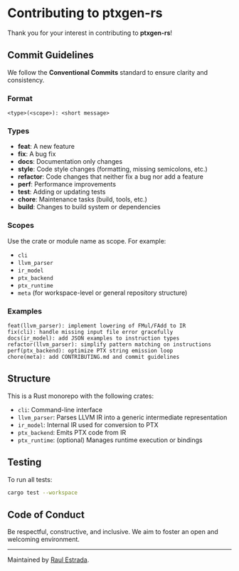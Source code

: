 # Contributing to ptxgen-rs

Thank you for your interest in contributing to **ptxgen-rs**!

## Commit Guidelines

We follow the **Conventional Commits** standard to ensure clarity and consistency.

### Format

```
<type>(<scope>): <short message>
```

### Types

- **feat**: A new feature
- **fix**: A bug fix
- **docs**: Documentation only changes
- **style**: Code style changes (formatting, missing semicolons, etc.)
- **refactor**: Code changes that neither fix a bug nor add a feature
- **perf**: Performance improvements
- **test**: Adding or updating tests
- **chore**: Maintenance tasks (build, tools, etc.)
- **build**: Changes to build system or dependencies

### Scopes

Use the crate or module name as scope. For example:

- `cli`
- `llvm_parser`
- `ir_model`
- `ptx_backend`
- `ptx_runtime`
- `meta` (for workspace-level or general repository structure)

### Examples

```
feat(llvm_parser): implement lowering of FMul/FAdd to IR
fix(cli): handle missing input file error gracefully
docs(ir_model): add JSON examples to instruction types
refactor(llvm_parser): simplify pattern matching on instructions
perf(ptx_backend): optimize PTX string emission loop
chore(meta): add CONTRIBUTING.md and commit guidelines
```

## Structure

This is a Rust monorepo with the following crates:

- `cli`: Command-line interface
- `llvm_parser`: Parses LLVM IR into a generic intermediate representation
- `ir_model`: Internal IR used for conversion to PTX
- `ptx_backend`: Emits PTX code from IR
- `ptx_runtime`: (optional) Manages runtime execution or bindings

## Testing

To run all tests:

```bash
cargo test --workspace
```

## Code of Conduct

Be respectful, constructive, and inclusive. We aim to foster an open and welcoming environment.

---

Maintained by [Raul Estrada](https://treutech.io).
